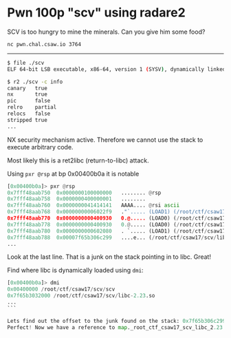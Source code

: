 
Pwn 100p "scv" using radare2
============================

SCV is too hungry to mine the minerals. Can you give him some food?

`nc pwn.chal.csaw.io 3764`

----

```bash
$ file ./scv
ELF 64-bit LSB executable, x86-64, version 1 (SYSV), dynamically linked
```

```bash
$ r2 ./scv -c info
canary   true
nx       true 
pic      false
relro    partial
relocs   false
stripped true
...
```

NX security mechanism active. 
Therefore we cannot use the stack to execute arbitrary code.

Most likely this is a ret2libc (return-to-libc) attack.

Using `pxr @rsp` at bp 0x00400b0a it is notable

```python
[0x00400b0a]> pxr @rsp
0x7fff48aab750  0x0000000100000000   ........ @rsp
0x7fff48aab758  0x0000000400000001   ........
0x7fff48aab760  0x0000000041414141   AAAA.... @rsi ascii
0x7fff48aab768  0x00000000006022f9   ."`..... (LOAD1) (/root/ctf/csaw17/scv/scv) program R W 0x0 --> r14
0x7fff48aab770  0x0000000000400930   0.@..... (LOAD0) (/root/ctf/csaw17/scv/scv) sub._ZNSt8ios_base4InitD1Ev_72_930 sub._ZNSt8ios_base4InitD1Ev_72_930 program R X 'jmp qword [rip + 0x201712]' 'scv'
0x7fff48aab778  0x0000000000400930   0.@..... (LOAD0) (/root/ctf/csaw17/scv/scv) sub._ZNSt8ios_base4InitD1Ev_72_930 sub._ZNSt8ios_base4InitD1Ev_72_930 program R X 'jmp qword [rip + 0x201712]' 'scv'
0x7fff48aab780  0x0000000000602080   . `..... (LOAD1) (/root/ctf/csaw17/scv/scv) program R W 0x0 --> r14
0x7fff48aab788  0x00007f65b306c299   ....e... (/root/ctf/csaw17/scv/libc-2.23.so) library R X 'test rax, rax' 'libc-2.23.so'
...
```

Look at the last line. That is a junk on the stack pointing in to libc. Great!

Find where libc is dynamically loaded using `dmi`:
````python
[0x00400b0a]> dmi
0x00400000 /root/ctf/csaw17/scv/scv
0x7f65b3032000 /root/ctf/csaw17/scv/libc-2.23.so
...
```

Lets find out the offset to the junk found on the stack: 0x7f65b306c299 - 0x7f65b3032000 = 0x3a299.
Perfect! Now we have a reference to map._root_ctf_csaw17_scv_libc_2.23.so.
